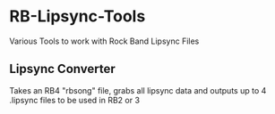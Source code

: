 # RB-Lipsync-Tools
 Various Tools to work with Rock Band Lipsync Files


## Lipsync Converter

Takes an RB4 "rbsong" file, grabs all lipsync data and outputs up to 4 .lipsync files to be used in RB2 or 3
